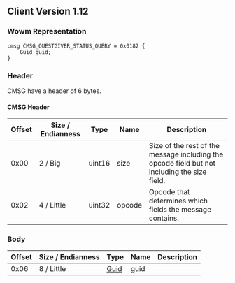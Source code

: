 ## Client Version 1.12

### Wowm Representation
```rust,ignore
cmsg CMSG_QUESTGIVER_STATUS_QUERY = 0x0182 {
    Guid guid;
}
```
### Header
CMSG have a header of 6 bytes.

#### CMSG Header
| Offset | Size / Endianness | Type   | Name   | Description |
| ------ | ----------------- | ------ | ------ | ----------- |
| 0x00   | 2 / Big           | uint16 | size   | Size of the rest of the message including the opcode field but not including the size field.|
| 0x02   | 4 / Little        | uint32 | opcode | Opcode that determines which fields the message contains.|
### Body
| Offset | Size / Endianness | Type | Name | Description |
| ------ | ----------------- | ---- | ---- | ----------- |
| 0x06 | 8 / Little | [Guid](../spec/packed-guid.md) | guid |  |
